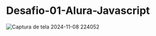 # Desafio-01-Alura-Javascript


![Captura de tela 2024-11-08 224052](https://github.com/user-attachments/assets/b8dffebe-2e79-4432-8c1e-a8a119a3d06d)
